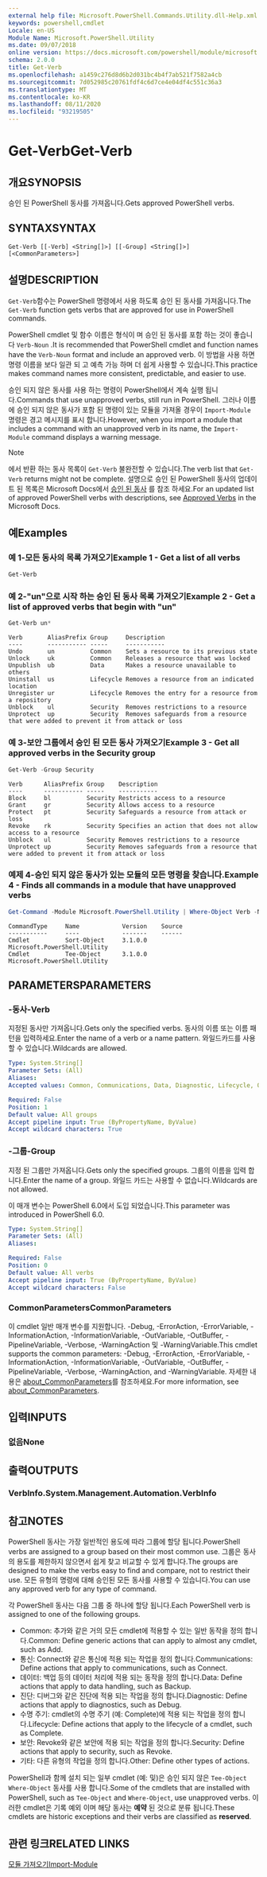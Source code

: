```yaml
---
external help file: Microsoft.PowerShell.Commands.Utility.dll-Help.xml
keywords: powershell,cmdlet
Locale: en-US
Module Name: Microsoft.PowerShell.Utility
ms.date: 09/07/2018
online version: https://docs.microsoft.com/powershell/module/microsoft.powershell.utility/get-verb?view=powershell-7&WT.mc_id=ps-gethelp
schema: 2.0.0
title: Get-Verb
ms.openlocfilehash: a1459c276d8d6b2d031bc4b4f7ab521f7582a4cb
ms.sourcegitcommit: 7d052985c20761fdf4c6d7ce4e04df4c551c36a3
ms.translationtype: MT
ms.contentlocale: ko-KR
ms.lasthandoff: 08/11/2020
ms.locfileid: "93219505"
---
```

# <span data-ttu-id="7c3aa-103">Get-Verb</span><span class="sxs-lookup"><span data-stu-id="7c3aa-103">Get-Verb</span></span>

## <span data-ttu-id="7c3aa-104">개요</span><span class="sxs-lookup"><span data-stu-id="7c3aa-104">SYNOPSIS</span></span>
<span data-ttu-id="7c3aa-105">승인 된 PowerShell 동사를 가져옵니다.</span><span class="sxs-lookup"><span data-stu-id="7c3aa-105">Gets approved PowerShell verbs.</span></span>

## <span data-ttu-id="7c3aa-106">SYNTAX</span><span class="sxs-lookup"><span data-stu-id="7c3aa-106">SYNTAX</span></span>

```
Get-Verb [[-Verb] <String[]>] [[-Group] <String[]>] [<CommonParameters>]
```

## <span data-ttu-id="7c3aa-107">설명</span><span class="sxs-lookup"><span data-stu-id="7c3aa-107">DESCRIPTION</span></span>

<span data-ttu-id="7c3aa-108">`Get-Verb`함수는 PowerShell 명령에서 사용 하도록 승인 된 동사를 가져옵니다.</span><span class="sxs-lookup"><span data-stu-id="7c3aa-108">The `Get-Verb` function gets verbs that are approved for use in PowerShell commands.</span></span>

<span data-ttu-id="7c3aa-109">PowerShell cmdlet 및 함수 이름은 형식이 며 승인 된 동사를 포함 하는 것이 좋습니다 `Verb-Noun` .</span><span class="sxs-lookup"><span data-stu-id="7c3aa-109">It is recommended that PowerShell cmdlet and function names have the `Verb-Noun` format and include an approved verb.</span></span> <span data-ttu-id="7c3aa-110">이 방법을 사용 하면 명령 이름을 보다 일관 되 고 예측 가능 하며 더 쉽게 사용할 수 있습니다.</span><span class="sxs-lookup"><span data-stu-id="7c3aa-110">This practice makes command names more consistent, predictable, and easier to use.</span></span>

<span data-ttu-id="7c3aa-111">승인 되지 않은 동사를 사용 하는 명령이 PowerShell에서 계속 실행 됩니다.</span><span class="sxs-lookup"><span data-stu-id="7c3aa-111">Commands that use unapproved verbs, still run in PowerShell.</span></span> <span data-ttu-id="7c3aa-112">그러나 이름에 승인 되지 않은 동사가 포함 된 명령이 있는 모듈을 가져올 경우이 `Import-Module` 명령은 경고 메시지를 표시 합니다.</span><span class="sxs-lookup"><span data-stu-id="7c3aa-112">However, when you import a module that includes a command with an unapproved verb in its name, the `Import-Module` command displays a warning message.</span></span>

> [!NOTE]
> <span data-ttu-id="7c3aa-113">에서 반환 하는 동사 목록이 `Get-Verb` 불완전할 수 있습니다.</span><span class="sxs-lookup"><span data-stu-id="7c3aa-113">The verb list that `Get-Verb` returns might not be complete.</span></span> <span data-ttu-id="7c3aa-114">설명으로 승인 된 PowerShell 동사의 업데이트 된 목록은 Microsoft Docs에서 [승인 된 동사](../../docs-conceptual/developer/cmdlet/approved-verbs-for-windows-powershell-commands.md) 를 참조 하세요.</span><span class="sxs-lookup"><span data-stu-id="7c3aa-114">For an updated list of approved PowerShell verbs with descriptions, see [Approved Verbs](../../docs-conceptual/developer/cmdlet/approved-verbs-for-windows-powershell-commands.md) in the Microsoft Docs.</span></span>

## <span data-ttu-id="7c3aa-115">예</span><span class="sxs-lookup"><span data-stu-id="7c3aa-115">Examples</span></span>

### <span data-ttu-id="7c3aa-116">예 1-모든 동사의 목록 가져오기</span><span class="sxs-lookup"><span data-stu-id="7c3aa-116">Example 1 - Get a list of all verbs</span></span>

```powershell
Get-Verb
```

### <span data-ttu-id="7c3aa-117">예 2-"un"으로 시작 하는 승인 된 동사 목록 가져오기</span><span class="sxs-lookup"><span data-stu-id="7c3aa-117">Example 2 - Get a list of approved verbs that begin with "un"</span></span>

```powershell
Get-Verb un*
```

```Output
Verb       AliasPrefix Group     Description
----       ----------- -----     -----------
Undo       un          Common    Sets a resource to its previous state
Unlock     uk          Common    Releases a resource that was locked
Unpublish  ub          Data      Makes a resource unavailable to others
Uninstall  us          Lifecycle Removes a resource from an indicated location
Unregister ur          Lifecycle Removes the entry for a resource from a repository
Unblock    ul          Security  Removes restrictions to a resource
Unprotect  up          Security  Removes safeguards from a resource that were added to prevent it from attack or loss
```

### <span data-ttu-id="7c3aa-118">예 3-보안 그룹에서 승인 된 모든 동사 가져오기</span><span class="sxs-lookup"><span data-stu-id="7c3aa-118">Example 3 - Get all approved verbs in the Security group</span></span>

```powershell
Get-Verb -Group Security
```

```Output
Verb      AliasPrefix Group    Description
----      ----------- -----    -----------
Block     bl          Security Restricts access to a resource
Grant     gr          Security Allows access to a resource
Protect   pt          Security Safeguards a resource from attack or loss
Revoke    rk          Security Specifies an action that does not allow access to a resource
Unblock   ul          Security Removes restrictions to a resource
Unprotect up          Security Removes safeguards from a resource that were added to prevent it from attack or loss
```

### <span data-ttu-id="7c3aa-119">예제 4-승인 되지 않은 동사가 있는 모듈의 모든 명령을 찾습니다.</span><span class="sxs-lookup"><span data-stu-id="7c3aa-119">Example 4 - Finds all commands in a module that have unapproved verbs</span></span>

```powershell
Get-Command -Module Microsoft.PowerShell.Utility | Where-Object Verb -NotIn (Get-Verb).Verb
```

```Output
CommandType     Name            Version    Source
-----------     ----            -------    ------
Cmdlet          Sort-Object     3.1.0.0    Microsoft.PowerShell.Utility
Cmdlet          Tee-Object      3.1.0.0    Microsoft.PowerShell.Utility
```

## <span data-ttu-id="7c3aa-120">PARAMETERS</span><span class="sxs-lookup"><span data-stu-id="7c3aa-120">PARAMETERS</span></span>

### <span data-ttu-id="7c3aa-121">-동사</span><span class="sxs-lookup"><span data-stu-id="7c3aa-121">-Verb</span></span>

<span data-ttu-id="7c3aa-122">지정된 동사만 가져옵니다.</span><span class="sxs-lookup"><span data-stu-id="7c3aa-122">Gets only the specified verbs.</span></span> <span data-ttu-id="7c3aa-123">동사의 이름 또는 이름 패턴을 입력하세요.</span><span class="sxs-lookup"><span data-stu-id="7c3aa-123">Enter the name of a verb or a name pattern.</span></span> <span data-ttu-id="7c3aa-124">와일드카드를 사용할 수 있습니다.</span><span class="sxs-lookup"><span data-stu-id="7c3aa-124">Wildcards are allowed.</span></span>

```yaml
Type: System.String[]
Parameter Sets: (All)
Aliases:
Accepted values: Common, Communications, Data, Diagnostic, Lifecycle, Other, Security

Required: False
Position: 1
Default value: All groups
Accept pipeline input: True (ByPropertyName, ByValue)
Accept wildcard characters: True
```

### <span data-ttu-id="7c3aa-125">-그룹</span><span class="sxs-lookup"><span data-stu-id="7c3aa-125">-Group</span></span>

<span data-ttu-id="7c3aa-126">지정 된 그룹만 가져옵니다.</span><span class="sxs-lookup"><span data-stu-id="7c3aa-126">Gets only the specified groups.</span></span> <span data-ttu-id="7c3aa-127">그룹의 이름을 입력 합니다.</span><span class="sxs-lookup"><span data-stu-id="7c3aa-127">Enter the name of a group.</span></span> <span data-ttu-id="7c3aa-128">와일드 카드는 사용할 수 없습니다.</span><span class="sxs-lookup"><span data-stu-id="7c3aa-128">Wildcards are not allowed.</span></span>

<span data-ttu-id="7c3aa-129">이 매개 변수는 PowerShell 6.0에서 도입 되었습니다.</span><span class="sxs-lookup"><span data-stu-id="7c3aa-129">This parameter was introduced in PowerShell 6.0.</span></span>

```yaml
Type: System.String[]
Parameter Sets: (All)
Aliases:

Required: False
Position: 0
Default value: All verbs
Accept pipeline input: True (ByPropertyName, ByValue)
Accept wildcard characters: False
```

### <span data-ttu-id="7c3aa-130">CommonParameters</span><span class="sxs-lookup"><span data-stu-id="7c3aa-130">CommonParameters</span></span>

<span data-ttu-id="7c3aa-131">이 cmdlet 일반 매개 변수를 지원합니다. -Debug, -ErrorAction, -ErrorVariable, -InformationAction, -InformationVariable, -OutVariable, -OutBuffer, -PipelineVariable, -Verbose, -WarningAction 및 -WarningVariable.</span><span class="sxs-lookup"><span data-stu-id="7c3aa-131">This cmdlet supports the common parameters: -Debug, -ErrorAction, -ErrorVariable, -InformationAction, -InformationVariable, -OutVariable, -OutBuffer, -PipelineVariable, -Verbose, -WarningAction, and -WarningVariable.</span></span> <span data-ttu-id="7c3aa-132">자세한 내용은 [about_CommonParameters](https://go.microsoft.com/fwlink/?LinkID=113216)를 참조하세요.</span><span class="sxs-lookup"><span data-stu-id="7c3aa-132">For more information, see [about_CommonParameters](https://go.microsoft.com/fwlink/?LinkID=113216).</span></span>

## <span data-ttu-id="7c3aa-133">입력</span><span class="sxs-lookup"><span data-stu-id="7c3aa-133">INPUTS</span></span>

### <span data-ttu-id="7c3aa-134">없음</span><span class="sxs-lookup"><span data-stu-id="7c3aa-134">None</span></span>

## <span data-ttu-id="7c3aa-135">출력</span><span class="sxs-lookup"><span data-stu-id="7c3aa-135">OUTPUTS</span></span>

### <span data-ttu-id="7c3aa-136">VerbInfo.</span><span class="sxs-lookup"><span data-stu-id="7c3aa-136">System.Management.Automation.VerbInfo</span></span>

## <span data-ttu-id="7c3aa-137">참고</span><span class="sxs-lookup"><span data-stu-id="7c3aa-137">NOTES</span></span>

<span data-ttu-id="7c3aa-138">PowerShell 동사는 가장 일반적인 용도에 따라 그룹에 할당 됩니다.</span><span class="sxs-lookup"><span data-stu-id="7c3aa-138">PowerShell verbs are assigned to a group based on their most common use.</span></span> <span data-ttu-id="7c3aa-139">그룹은 동사의 용도를 제한하지 않으면서 쉽게 찾고 비교할 수 있게 합니다.</span><span class="sxs-lookup"><span data-stu-id="7c3aa-139">The groups are designed to make the verbs easy to find and compare, not to restrict their use.</span></span> <span data-ttu-id="7c3aa-140">모든 유형의 명령에 대해 승인된 모든 동사를 사용할 수 있습니다.</span><span class="sxs-lookup"><span data-stu-id="7c3aa-140">You can use any approved verb for any type of command.</span></span>

<span data-ttu-id="7c3aa-141">각 PowerShell 동사는 다음 그룹 중 하나에 할당 됩니다.</span><span class="sxs-lookup"><span data-stu-id="7c3aa-141">Each PowerShell verb is assigned to one of the following groups.</span></span>

- <span data-ttu-id="7c3aa-142">Common: 추가와 같은 거의 모든 cmdlet에 적용할 수 있는 일반 동작을 정의 합니다.</span><span class="sxs-lookup"><span data-stu-id="7c3aa-142">Common: Define generic actions that can apply to almost any cmdlet, such as Add.</span></span>
- <span data-ttu-id="7c3aa-143">통신: Connect와 같은 통신에 적용 되는 작업을 정의 합니다.</span><span class="sxs-lookup"><span data-stu-id="7c3aa-143">Communications: Define actions that apply to communications, such as Connect.</span></span>
- <span data-ttu-id="7c3aa-144">데이터: 백업 등의 데이터 처리에 적용 되는 동작을 정의 합니다.</span><span class="sxs-lookup"><span data-stu-id="7c3aa-144">Data: Define actions that apply to data handling, such as Backup.</span></span>
- <span data-ttu-id="7c3aa-145">진단: 디버그와 같은 진단에 적용 되는 작업을 정의 합니다.</span><span class="sxs-lookup"><span data-stu-id="7c3aa-145">Diagnostic: Define actions that apply to diagnostics, such as Debug.</span></span>
- <span data-ttu-id="7c3aa-146">수명 주기: cmdlet의 수명 주기 (예: Complete)에 적용 되는 작업을 정의 합니다.</span><span class="sxs-lookup"><span data-stu-id="7c3aa-146">Lifecycle: Define actions that apply to the lifecycle of a cmdlet, such as Complete.</span></span>
- <span data-ttu-id="7c3aa-147">보안: Revoke와 같은 보안에 적용 되는 작업을 정의 합니다.</span><span class="sxs-lookup"><span data-stu-id="7c3aa-147">Security: Define actions that apply to security, such as Revoke.</span></span>
- <span data-ttu-id="7c3aa-148">기타: 다른 유형의 작업을 정의 합니다.</span><span class="sxs-lookup"><span data-stu-id="7c3aa-148">Other: Define other types of actions.</span></span>

<span data-ttu-id="7c3aa-149">PowerShell과 함께 설치 되는 일부 cmdlet (예: 및)은 승인 되지 않은 `Tee-Object` `Where-Object` 동사를 사용 합니다.</span><span class="sxs-lookup"><span data-stu-id="7c3aa-149">Some of the cmdlets that are installed with PowerShell, such as `Tee-Object` and `Where-Object`, use unapproved verbs.</span></span> <span data-ttu-id="7c3aa-150">이러한 cmdlet은 기록 예외 이며 해당 동사는 **예약** 된 것으로 분류 됩니다.</span><span class="sxs-lookup"><span data-stu-id="7c3aa-150">These cmdlets are historic exceptions and their verbs are classified as **reserved**.</span></span>

## <span data-ttu-id="7c3aa-151">관련 링크</span><span class="sxs-lookup"><span data-stu-id="7c3aa-151">RELATED LINKS</span></span>

[<span data-ttu-id="7c3aa-152">모듈 가져오기</span><span class="sxs-lookup"><span data-stu-id="7c3aa-152">Import-Module</span></span>](../microsoft.powershell.core/import-module.md)
